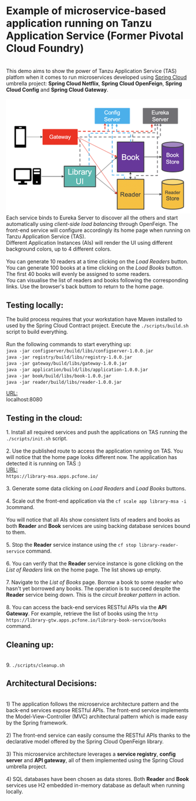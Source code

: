 # Example of microservice-based application running on Tanzu Application Service (Former Pivotal Cloud Foundry)
<br>
This demo aims to show the power of Tanzu Application Service (TAS) platfom when it comes to run microservices developed using <a href="https://spring.io/projects/spring-cloud">Spring Cloud</a> umbrella project: <b>Spring Cloud Netflix</b>, <b>Spring Cloud OpenFeign</b>, <b>Spring Cloud Config</b> and <b>Spring Cloud Gateway</b>.
<br>
<br>
<img src="scMSA.png"> 
<br>
Each service binds to Eureka Server to discover all the others and start automatically using <i>client-side load balancing</i> through OpenFeign. The front-end service will configure accordingly its home page when running on Tanzu Application Service (TAS).<br>
Different Application Instances (AIs) will render the UI using different background colors, up to 4 different colors.<br>
<br>
You can generate 10 readers at a time clicking on the <i>Load Readers</i> button.<br>
You can generate 100 books at a time clicking on the <i>Load Books</i> button. The first 40 books will evenly be assigned to some readers.<br>
You can visualise the list of readers and books following the corresponding links. Use the browser's back buttom to return to the home page.<br>
<p/>
<p/>
<h2>Testing locally:</h2>
The build process requires that your workstation have Maven installed to used by the Spring Cloud Contract project. Execute the <code>./scripts/build.sh</code> script to build everything.<br>
<br>
Run the following commands to start everything up:<br>
<code>java -jar configserver/build/libs/configserver-1.0.0.jar</code><br>
<code>java -jar registry/build/libs/registry-1.0.0.jar</code><br>
<code>java -jar gateway/build/libs/gateway-1.0.0.jar</code><br>
<code>java -jar application/build/libs/application-1.0.0.jar</code><br>
<code>java -jar book/build/libs/book-1.0.0.jar</code><br>
<code>java -jar reader/build/libs/reader-1.0.0.jar</code><br>
<p/>
<p/>
<ins>URL:</ins><br>
localhost:8080
<p/>
<p/>
<h2>Testing in the cloud:</h2>
1. Install all required services and push the applications on TAS running the <code>./scripts/init.sh</code> script.<br>
<br>
2. Use the published route to access the application running on TAS. You will notice that the home page looks different now. The application has detected it is running on TAS :) <br>
<ins>URL:</ins><br>
<code>https://library-msa.apps.pcfone.io/</code><br>
<br>
3. Generate some data clicking on <i>Load Readers</i> and <i>Load Books</i> buttons.<br>
<br>
4. Scale out the front-end application via the <code>cf scale app library-msa -i 3</code>command.<br>
<br>
You will notice that all AIs show consistent lists of readers and books as both <b>Reader</b> and <b>Book</b> services are using backing database services bound to them.<br>
<br>
5. Stop the <b>Reader</b> service instance using the <code>cf stop library-reader-service</code> command.<br>
<br>
6. You can verify that the <b>Reader</b> service instance is gone clicking on the <i>List of Readers</i> link on the home page. The list shows up empty.<br>
<br>
7. Navigate to the <i>List of Books</i> page. Borrow a book to some reader who hasn't yet borrowed any books. The operation is to succeed despite the <b>Reader</b> service being down. This is the <i>circuit breaker pattern</i> in action.<br>
<br>
8. You can access the back-end services RESTful APIs via the <b>API Gateway</b>. For example, retrieve the list of books using the <code>http https://library-gtw.apps.pcfone.io/library-book-service/books</code> command.
<p/>
<p/>
<h2>Cleaning up:</h2>
<br>
9. <code>./scripts/cleanup.sh</code><br>
<p/>
<p/>
<h2>Architectural Decisions:</h2>
<br>
1) The application follows the microservice architecture pattern and the back-end services expose RESTful APIs. The front-end service implements the Model-View-Controller (MVC) architectural pattern which is made easy by the Spring framework.<br> 
<br>
2) The front-end service can easily consume the RESTful APIs thanks to the declarative model offered by the Spring Cloud OpenFeign library.<br>
<br>
3) This microservice architecture leverages a <b>service registry</b>, <b>config server</b> and <b>API gateway</b>, all of them implemented using the Spring Cloud umbrella project.<br>
<br>
4) SQL databases have been chosen as data stores. Both <b>Reader</b> and <b>Book</b> services use H2 embedded in-memory database as default when running locally.<br>

